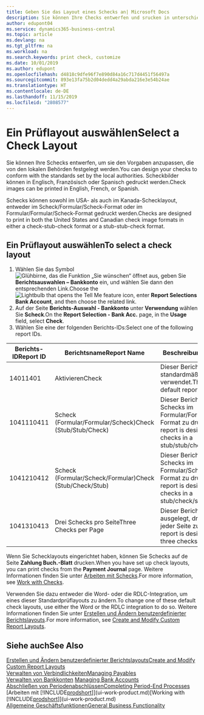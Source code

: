 ```yaml
---
title: Geben Sie das Layout eines Schecks an| Microsoft Docs
description: Sie können Ihre Checks entwerfen und srucken in unterschiedliche Formaten, um Standardwerten zu entsprechen.
author: edupont04
ms.service: dynamics365-business-central
ms.topic: article
ms.devlang: na
ms.tgt_pltfrm: na
ms.workload: na
ms.search.keywords: print check, customize
ms.date: 10/01/2019
ms.author: edupont
ms.openlocfilehash: d4818c9dfe96f7e890d84a16c717d4451f56497a
ms.sourcegitcommit: 893e13fa75b2d04dedd4a29abda216e3e54b24ae
ms.translationtype: HT
ms.contentlocale: de-DE
ms.lasthandoff: 11/15/2019
ms.locfileid: "2808577"
---
```

# <a name="select-a-check-layout"></a><span data-ttu-id="4bf90-103">Ein Prüflayout auswählen</span><span class="sxs-lookup"><span data-stu-id="4bf90-103">Select a Check Layout</span></span>
<span data-ttu-id="4bf90-104">Sie können Ihre Schecks entwerfen, um sie den Vorgaben anzupassen, die von den lokalen Behörden festgelegt werden.</span><span class="sxs-lookup"><span data-stu-id="4bf90-104">You can design your checks to conform with the standards set by the local authorities.</span></span> <span data-ttu-id="4bf90-105">Scheckbilder können in Englisch, Französisch oder Spanisch gedruckt werden.</span><span class="sxs-lookup"><span data-stu-id="4bf90-105">Check images can be printed in English, French, or Spanish.</span></span>

<span data-ttu-id="4bf90-106">Schecks können sowohl im USA- als auch im Kanada-Schecklayout, entweder im Scheck/Formular/Scheck-Format oder im Formular/Formular/Scheck-Format gedruckt werden.</span><span class="sxs-lookup"><span data-stu-id="4bf90-106">Checks are designed to print in both the United States and Canadian check image formats in either a check-stub-check format or a stub-stub-check format.</span></span>

## <a name="to-select-a-check-layout"></a><span data-ttu-id="4bf90-107">Ein Prüflayout auswählen</span><span class="sxs-lookup"><span data-stu-id="4bf90-107">To select a check layout</span></span>
1. <span data-ttu-id="4bf90-108">Wählen Sie das Symbol ![Glühbirne, das die Funktion „Sie wünschen“ öffnet](media/ui-search/search_small.png "Was möchten Sie tun?") aus, geben Sie **Berichtsauswahlen – Bankkonto** ein, und wählen Sie dann den entsprechenden Link.</span><span class="sxs-lookup"><span data-stu-id="4bf90-108">Choose the ![Lightbulb that opens the Tell Me feature](media/ui-search/search_small.png "Tell me what you want to do") icon, enter **Report Selections Bank Account**, and then choose the related link.</span></span>
2. <span data-ttu-id="4bf90-109">Auf der Seite **Berichts-Auswahl - Bankkonto** unter **Verwendung** wählen Sie **Scheck**.</span><span class="sxs-lookup"><span data-stu-id="4bf90-109">On the **Report Selection - Bank Acc.** page, in the **Usage** field, select **Check**.</span></span>
3. <span data-ttu-id="4bf90-110">Wählen Sie eine der folgenden Berichts-IDs:</span><span class="sxs-lookup"><span data-stu-id="4bf90-110">Select one of the following report IDs.</span></span>

| <span data-ttu-id="4bf90-111">Berichts-ID</span><span class="sxs-lookup"><span data-stu-id="4bf90-111">Report ID</span></span> | <span data-ttu-id="4bf90-112">Berichtsname</span><span class="sxs-lookup"><span data-stu-id="4bf90-112">Report Name</span></span> | <span data-ttu-id="4bf90-113">Beschreibung</span><span class="sxs-lookup"><span data-stu-id="4bf90-113">Description</span></span> |
| --- | --- | --- |
| <span data-ttu-id="4bf90-114">1401</span><span class="sxs-lookup"><span data-stu-id="4bf90-114">1401</span></span> |<span data-ttu-id="4bf90-115">Aktivieren</span><span class="sxs-lookup"><span data-stu-id="4bf90-115">Check</span></span> |<span data-ttu-id="4bf90-116">Dieser Bericht wird standardmäßig verwendet.</span><span class="sxs-lookup"><span data-stu-id="4bf90-116">This is the default report.</span></span> |
| <span data-ttu-id="4bf90-117">10411</span><span class="sxs-lookup"><span data-stu-id="4bf90-117">10411</span></span> |<span data-ttu-id="4bf90-118">Scheck (Formular/Formular/Scheck)</span><span class="sxs-lookup"><span data-stu-id="4bf90-118">Check (Stub/Stub/Check)</span></span> |<span data-ttu-id="4bf90-119">Dieser Bericht dient dazu, Schecks im Formular/Formular/Scheck-Format zu drucken.</span><span class="sxs-lookup"><span data-stu-id="4bf90-119">This report is designed to print checks in a stub/stub/check format.</span></span> |
| <span data-ttu-id="4bf90-120">10412</span><span class="sxs-lookup"><span data-stu-id="4bf90-120">10412</span></span> |<span data-ttu-id="4bf90-121">Scheck (Formular/Scheck/Formular)</span><span class="sxs-lookup"><span data-stu-id="4bf90-121">Check (Stub/Check/Stub)</span></span> |<span data-ttu-id="4bf90-122">Dieser Bericht dient dazu, Schecks im Formular/Scheck/Formular-Format zu drucken.</span><span class="sxs-lookup"><span data-stu-id="4bf90-122">This report is designed to print checks in a stub/check/stub format.</span></span> |
| <span data-ttu-id="4bf90-123">10413</span><span class="sxs-lookup"><span data-stu-id="4bf90-123">10413</span></span> |<span data-ttu-id="4bf90-124">Drei Schecks pro Seite</span><span class="sxs-lookup"><span data-stu-id="4bf90-124">Three Checks per Page</span></span> |<span data-ttu-id="4bf90-125">Dieser Bericht ist dafür ausgelegt, drei Schecks auf jeder Seite zu drucken.</span><span class="sxs-lookup"><span data-stu-id="4bf90-125">This report is designed to print three checks on each page.</span></span> |

<span data-ttu-id="4bf90-126">Wenn Sie Schecklayouts eingerichtet haben, können Sie Schecks auf de Seite **Zahlung Buch.-Blatt** drucken.</span><span class="sxs-lookup"><span data-stu-id="4bf90-126">When you have set up check layouts, you can print checks from the **Payment Journal** page.</span></span> <span data-ttu-id="4bf90-127">Weitere Informationen finden Sie unter [Arbeiten mit Schecks](payables-how-work-checks.md).</span><span class="sxs-lookup"><span data-stu-id="4bf90-127">For more information, see [Work with Checks](payables-how-work-checks.md).</span></span>

<span data-ttu-id="4bf90-128">Verwenden Sie dazu entweder die Word- oder die RDLC-Integration, um eines dieser Standardprüflayouts zu ändern.</span><span class="sxs-lookup"><span data-stu-id="4bf90-128">To change one of these default check layouts, use either the Word or the RDLC integration to do so.</span></span> <span data-ttu-id="4bf90-129">Weitere Informationen finden Sie unter [Erstellen und Ändern benutzerdefinierter Berichtslayouts](ui-how-create-custom-report-layout.md).</span><span class="sxs-lookup"><span data-stu-id="4bf90-129">For more information, see [Create and Modify Custom Report Layouts](ui-how-create-custom-report-layout.md).</span></span>

## <a name="see-also"></a><span data-ttu-id="4bf90-130">Siehe auch</span><span class="sxs-lookup"><span data-stu-id="4bf90-130">See Also</span></span>
[<span data-ttu-id="4bf90-131">Erstellen und Ändern benutzerdefinierter Berichtslayouts</span><span class="sxs-lookup"><span data-stu-id="4bf90-131">Create and Modify Custom Report Layouts</span></span>](ui-how-create-custom-report-layout.md)  
[<span data-ttu-id="4bf90-132">Verwalten von Verbindlichkeiten</span><span class="sxs-lookup"><span data-stu-id="4bf90-132">Managing Payables</span></span>](payables-manage-payables.md)  
<span data-ttu-id="4bf90-133">[Verwalten von Bankkonten](bank-manage-bank-accounts.md) </span><span class="sxs-lookup"><span data-stu-id="4bf90-133">[Managing Bank Accounts](bank-manage-bank-accounts.md) </span></span>  
[<span data-ttu-id="4bf90-134">Abschließen von Periodenabschlüssen</span><span class="sxs-lookup"><span data-stu-id="4bf90-134">Completing Period-End Processes</span></span>](year-how-complete-period-end-processes.md)  
<span data-ttu-id="4bf90-135">[Arbeiten mit [!INCLUDE[prodshort](includes/prodshort.md)]](ui-work-product.md)</span><span class="sxs-lookup"><span data-stu-id="4bf90-135">[Working with [!INCLUDE[prodshort](includes/prodshort.md)]](ui-work-product.md)</span></span>  
[<span data-ttu-id="4bf90-136">Allgemeine Geschäftsfunktionen</span><span class="sxs-lookup"><span data-stu-id="4bf90-136">General Business Functionality</span></span>](ui-across-business-areas.md)
